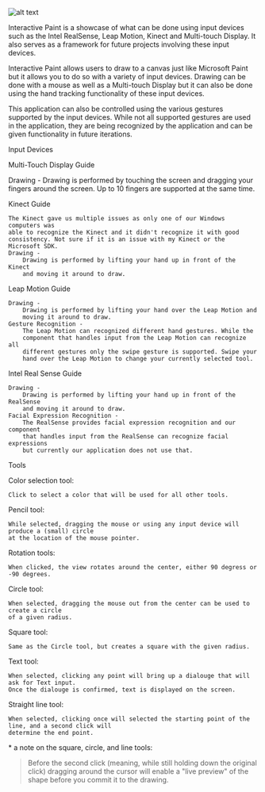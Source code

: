 ![alt text](http://img00.deviantart.net/d0ab/i/2016/335/8/5/interactive_paint_logo_by_alaingalvan-daq9db8.png "Interactive Paint")

Interactive Paint is a showcase of what can be done using input devices such as the Intel RealSense, Leap Motion, Kinect and Multi-touch Display.
It also serves as a framework for future projects involving these input devices.

Interactive Paint allows users to draw to a canvas just like Microsoft Paint but it allows you to do so with a variety of input devices. Drawing can be done with a mouse as well as a Multi-touch Display but it can also be done using the hand tracking functionality of these input devices.

This application can also be controlled using the various gestures supported by the input devices. While not all supported gestures are used in the application, they are being recognized by the application and can be given functionality in future iterations.

Input Devices

Multi-Touch Display Guide

Drawing -
	Drawing is performed by touching the screen and dragging your fingers
    around the screen. Up to 10 fingers are supported at the same time.


Kinect Guide
```
The Kinect gave us multiple issues as only one of our Windows computers was
able to recognize the Kinect and it didn't recognize it with good
consistency. Not sure if it is an issue with my Kinect or the Microsoft SDK.
Drawing -
	Drawing is performed by lifting your hand up in front of the Kinect
    and moving it around to draw.
```

Leap Motion Guide
```
Drawing -
	Drawing is performed by lifting your hand over the Leap Motion and
    moving it around to draw.
Gesture Recognition -
	The Leap Motion can recognized different hand gestures. While the
    component that handles input from the Leap Motion can recognize all
    different gestures only the swipe gesture is supported. Swipe your
    hand over the Leap Motion to change your currently selected tool.
```

Intel Real Sense Guide
```
Drawing -
	Drawing is performed by lifting your hand up in front of the RealSense
    and moving it around to draw.
Facial Expression Recognition -
	The RealSense provides facial expression recognition and our component
    that handles input from the RealSense can recognize facial expressions
    but currently our application does not use that.
```

Tools

Color selection tool:
```
Click to select a color that will be used for all other tools.
```

Pencil tool:
```
While selected, dragging the mouse or using any input device will produce a (small) circle
at the location of the mouse pointer.
```

Rotation tools:
```
When clicked, the view rotates around the center, either 90 degress or -90 degrees.
```

Circle tool:
```
When selected, dragging the mouse out from the center can be used to create a circle
of a given radius.
```

Square tool:
```
Same as the Circle tool, but creates a square with the given radius.
```

Text tool:
```
When selected, clicking any point will bring up a dialouge that will ask for Text input.
Once the dialouge is confirmed, text is displayed on the screen.
```

Straight line tool:
```
When selected, clicking once will selected the starting point of the line, and a second click will
determine the end point.
```

\* a note on the square, circle, and line tools:
> Before the second click (meaning, while still holding down the original click) dragging around the cursor will enable a "live preview" of the shape before you commit it to the drawing.
